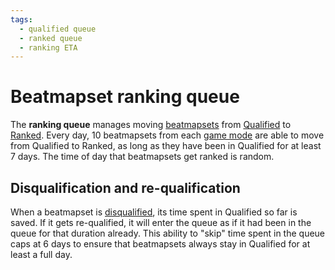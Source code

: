```yaml
---
tags:
  - qualified queue
  - ranked queue
  - ranking ETA
---
```


# Beatmapset ranking queue

The **ranking queue** manages moving [beatmapsets](/wiki/Beatmap/Beatmapsets) from [Qualified](/wiki/Beatmap/Category#qualified) to [Ranked](/wiki/Beatmap/Category#ranked). Every day, 10 beatmapsets from each [game mode](/wiki/Game_mode) are able to move from Qualified to Ranked, as long as they have been in Qualified for at least 7 days. The time of day that beatmapsets get ranked is random.

## Disqualification and re-qualification

When a beatmapset is [disqualified](/wiki/Beatmap_ranking_procedure#nomination-resets), its time spent in Qualified so far is saved. If it gets re-qualified, it will enter the queue as if it had been in the queue for that duration already. This ability to "skip" time spent in the queue caps at 6 days to ensure that beatmapsets always stay in Qualified for at least a full day.
